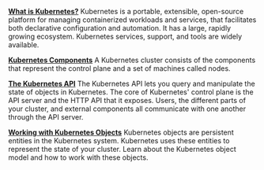 [**What is Kubernetes?**](./what_is_kubernetes/README.md)
Kubernetes is a portable, extensible, open-source platform for managing containerized workloads and services, that facilitates both declarative configuration and automation. It has a large, rapidly growing ecosystem. Kubernetes services, support, and tools are widely available.

[**Kubernetes Components**](./kubernetes_Components/README.md)
A Kubernetes cluster consists of the components that represent the control plane and a set of machines called nodes.

[**The Kubernetes API**](./k8s_API/README.md)
The Kubernetes API lets you query and manipulate the state of objects in Kubernetes. The core of Kubernetes' control plane is the API server and the HTTP API that it exposes. Users, the different parts of your cluster, and external components all communicate with one another through the API server.

[**Working with Kubernetes Objects**](./work_k8s_objects/README.md)
Kubernetes objects are persistent entities in the Kubernetes system. Kubernetes uses these entities to represent the state of your cluster. Learn about the Kubernetes object model and how to work with these objects.
